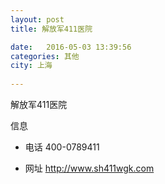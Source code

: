 ```yaml
--- 
layout: post 
title: 解放军411医院

date:   2016-05-03 13:39:56 
categories: 其他  
city: 上海
  
--- 
```

   
解放军411医院

信息
 - 电话 400-0789411

 - 网址 http://www.sh411wgk.com


